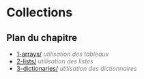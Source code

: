 # **Collections**

## Plan du chapitre

* [1-arrays/](https://github.com/ThomasPDM/java-beginner-course/tree/master/2-Programming/8-collections/1-arrays) *<span style="color:gray">utilisation des tableaux</span>*
* [2-lists/](https://github.com/ThomasPDM/java-beginner-course/tree/master/2-Programming/8-collections/2-lists) *<span style="color:gray">utilisation des listes</span>*
* [3-dictionaries/](https://github.com/ThomasPDM/java-beginner-course/tree/master/2-Programming/8-collections/3-dictionaries) *<span style="color:gray">utilisation des dictionnaires</span>*